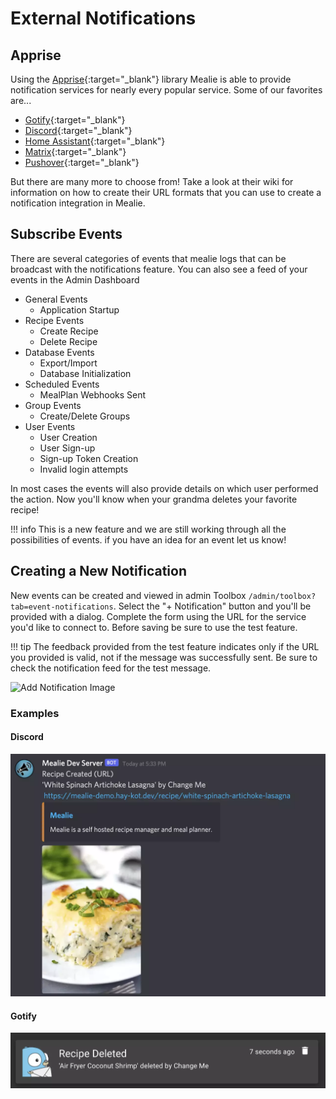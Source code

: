 # External Notifications

## Apprise

Using the [Apprise](https://github.com/caronc/apprise/){:target="_blank"} library Mealie is able to provide notification services for nearly every popular service. Some of our favorites are...

- [Gotify](https://github.com/caronc/apprise/wiki/Notify_gotify){:target="_blank"}
- [Discord](https://github.com/caronc/apprise/wiki/Notify_discord){:target="_blank"}
- [Home Assistant](https://github.com/caronc/apprise/wiki/Notify_homeassistant){:target="_blank"}
- [Matrix](https://github.com/caronc/apprise/wiki/Notify_matrix){:target="_blank"}
- [Pushover](https://github.com/caronc/apprise/wiki/Notify_pushover){:target="_blank"}

But there are many more to choose from! Take a look at their wiki for information on how to create their URL formats that you can use to create a notification integration in Mealie.


## Subscribe Events
There are several categories of events that mealie logs that can be broadcast with the notifications feature. You can also see a feed of your events in the Admin Dashboard

- General Events
    - Application Startup
- Recipe Events
    - Create Recipe
    - Delete Recipe
- Database Events
    - Export/Import
    - Database Initialization
- Scheduled Events
    - MealPlan Webhooks Sent
- Group Events
    - Create/Delete Groups
- User Events
    - User Creation
    - User Sign-up
    - Sign-up Token Creation
    - Invalid login attempts

In most cases the events will also provide details on which user performed the action. Now you'll know when your grandma deletes your favorite recipe!

!!! info
    This is a new feature and we are still working through all the possibilities of events. if you have an idea for an event let us know!


## Creating a New Notification

New events can be created and viewed in admin Toolbox `/admin/toolbox?tab=event-notifications`. Select the "+ Notification" button and you'll be provided with a dialog. Complete the form using the URL for the service you'd like to connect to. Before saving be sure to use the test feature.

!!! tip
    The feedback provided from the test feature indicates only if the URL you provided is valid, not if the message was successfully sent. Be sure to check the notification feed for the test message.

![Add Notification Image](../../assets/img/add-notification.webp)


### Examples

#### Discord
![Discord](../../assets/img/discord-notification-example.webp)

#### Gotify
![Gotify](../../assets/img/gotify-notification-example.webp)
